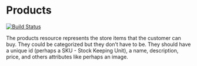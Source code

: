 # Products
[![Build Status](https://travis-ci.org/nyu-devops-fall18/products.svg?branch=master)](https://travis-ci.org/nyu-devops-fall18/products)

The products resource represents the store items that the customer can buy. They could be categorized but they donʼt have to be. They should have a unique id (perhaps a SKU - Stock Keeping Unit), a name, description, price, and others attributes like perhaps an image.
